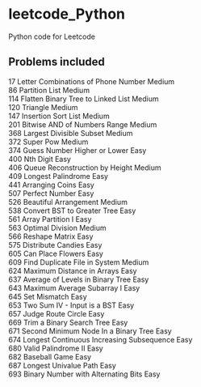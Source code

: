 # leetcode_Python
Python code for Leetcode

## Problems included

17   Letter Combinations of Phone Number                              Medium<br>
86   Partition List                                                   Medium<br>
114  Flatten Binary Tree to Linked List                               Medium<br>
120  Triangle                                                         Medium<br>
147  Insertion Sort List                                              Medium<br>
201  Bitwise AND of Numbers Range                                     Medium<br>
368  Largest Divisible Subset                                         Medium<br>
372  Super Pow                                                        Medium<br>
374  Guess Number Higher or Lower                                     Easy<br>
400  Nth Digit                                                        Easy<br>
406  Queue Reconstruction by Height                                   Medium<br>
409  Longest Palindrome                                               Easy<br>
441  Arranging Coins                                                  Easy<br>
507  Perfect Number                                                   Easy<br>
526  Beautiful Arrangement                                            Medium<br>
538  Convert BST to Greater Tree                                      Easy<br>
561  Array Partition I                                                Easy<br>
563  Optimal Division                                                 Medium<br>
566  Reshape Matrix                                                   Easy<br>
575  Distribute Candies                                               Easy<br>
605  Can Place Flowers                                                Easy<br>
609  Find Duplicate File in System                                    Medium<br>
624  Maximum Distance in Arrays                                       Easy<br>
637  Average of Levels in Binary Tree                                 Easy<br>
643  Maximum Average Subarray I                                       Easy<br>
645  Set Mismatch                                                     Easy<br>
653  Two Sum IV - Input is a BST                                      Easy<br>
657  Judge Route Circle                                               Easy<br>
669  Trim a Binary Search Tree                                        Easy<br>
671  Second Minimum Node In a Binary Tree                             Easy<br>
674  Longest Continuous Increasing Subsequence                        Easy<br>
680  Valid Palindrome II                                              Easy<br>
682  Baseball Game                                                    Easy<br>
687  Longest Univalue Path                                            Easy<br>
693  Binary Number with Alternating Bits                              Easy<br>

